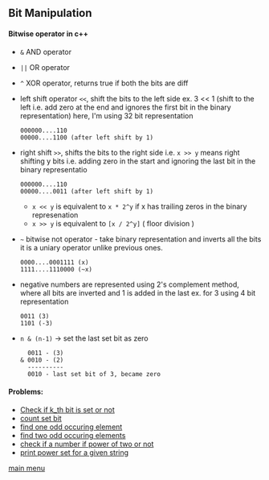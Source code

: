 Bit Manipulation
-----------------

#### Bitwise operator in c++
- `&` AND operator
- `||` OR operator
- `^` XOR operator, returns true if both the bits are diff
- left shift operator `<<`, shift the bits to the left side
    ex. 3 << 1 (shift to the left i.e. add zero at the end and ignores the first bit
                in the binary representation)
        here, I'm using 32 bit representation

    ```
    000000....110
    00000....1100 (after left shift by 1)
    ```
- right shift `>>`, shifts the bits to the right side i.e. `x >> y` means right shifting y bits 
    i.e. adding zero in the start and ignoring the last bit in the binary representatio

    ```
    000000....110
    00000....0011 (after left shift by 1)
    ```
    - `x << y` is equivalent to `x * 2^y` if x has trailing zeros in the binary represenation
    - `x >> y` is equivalent to `[x / 2^y]` ( floor division )
- `~` bitwise not operator - take binary representation and inverts all the bits
    it is a uniary operator unlike previous ones.
    ```
    0000....0001111 (x)
    1111....1110000 (~x)
    ```
- negative numbers are represented using 2's complement method, where all bits are inverted
and 1 is added in the last 
ex. for 3 using 4 bit representation
    ```
    0011 (3)
    1101 (-3)
    ```
- `n & (n-1)` -> set the last set bit as zero 
    ```
      0011 - (3)
    & 0010 - (2)
      ----------
      0010 - last set bit of 3, became zero
    ```

#### Problems:
- [Check if k_th bit is set or not](./check_if_kth_bit_set_or_not.cpp)
- [count set bit](./count_set_bits.cpp)
- [find one odd occuring element](./one_odd_occuring.cpp)
- [find two odd occuring elements](./two_odd_occuring_nums.cpp)
- [check if a number if power of two or not](./power_of_two.cpp)
- [print power set for a given string](./power_set.cpp)


[main menu](../../README.md)
